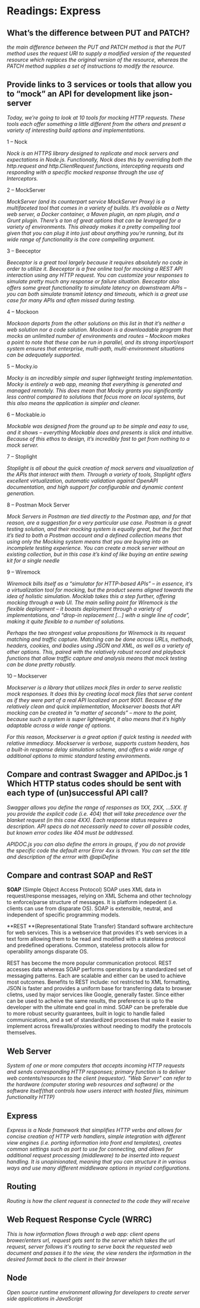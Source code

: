 # Readings: Express


## What’s the difference between PUT and PATCH?

*the main difference between the PUT and PATCH method is that the PUT method uses the request URI to supply a modified version of the requested resource which replaces the original version of the resource, whereas the PATCH method supplies a set of instructions to modify the resource.*


## Provide links to 3 services or tools that allow you to “mock” an API for development like json-server

 *Today, we’re going to look at 10 tools for mocking HTTP requests. These tools each offer something a little different from the others and present a variety of interesting build options and implementations.*

1 – Nock

*Nock is an HTTPS library designed to replicate and mock servers and expectations in Node.js. Functionally, Nock does this by overriding both the http.request and http.ClientRequest functions, intercepting requests and responding with a specific mocked response through the use of Interceptors.*


2 – MockServer

*MockServer (and its counterpart service MockServer Proxy) is a multifaceted tool that comes in a variety of builds. It’s available as a Netty web server, a Docker container, a Maven plugin, an npm plugin, and a Grunt plugin. There’s a ton of great options that can be leveraged for a variety of environments. This already makes it a pretty compelling tool given that you can plug it into just about anything you’re running, but its wide range of functionality is the core compelling argument.*

3 – Beeceptor

*Beeceptor is a great tool largely because it requires absolutely no code in order to utilize it. Beeceptor is a free online tool for mocking a REST API interaction using any HTTP request. You can customize your responses to simulate pretty much any response or failure situation. Beeceptor also offers some great functionality to simulate latency on downstream APIs – you can both simulate transmit latency and timeouts, which is a great use case for many APIs and often missed during testing.*

4 – Mockoon

*Mockoon departs from the other solutions on this list in that it’s neither a web solution nor a code solution. Mockoon is a downloadable program that mocks an unlimited number of environments and routes – Mockoon makes a point to note that these can be run in parallel, and its strong import/export system ensures that enterprise, multi-path, multi-environment situations can be adequately supported.*

 
5 – Mocky.io

*Mocky is an incredibly simple and super lightweight testing implementation. Mocky is entirely a web app, meaning that everything is generated and managed remotely. This does mean that Mocky grants you significantly less control compared to solutions that focus more on local systems, but this also means the application is simpler and cleaner.*

6 – Mockable.io

*Mockable was designed from the ground up to be simple and easy to use, and it shows – everything Mockable does and presents is slick and intuitive. Because of this ethos to design, it’s incredibly fast to get from nothing to a mock server.*

7 – Stoplight

*Stoplight is all about the quick creation of mock servers and visualization of the APIs that interact with them. Through a variety of tools, Stoplight offers excellent virtualization, automatic validation against OpenAPI documentation, and high support for configurable and dynamic content generation.*

8 – Postman Mock Server

*Mock Servers in Postman are tied directly to the Postman app, and for that reason, are a suggestion for a very particular use case. Postman is a great testing solution, and their mocking system is equally great, but the fact that it’s tied to both a Postman account and a defined collection means that using only the Mocking system means that you are buying into an incomplete testing experience. You can create a mock server without an existing collection, but in this case it’s kind of like buying an entire sewing kit for a single needle*

 9 – Wiremock

 *Wiremock bills itself as a “simulator for HTTP-based APIs” – in essence, it’s a virtualization tool for mocking, but the product seems aligned towards the idea of holistic simulation. Mocklab takes this a step further, offering mocking through a web UI. The main selling point for Wiremock is the flexible deployment – it boasts deployment through a variety of implementations, and “drop-in replacement […] with a single line of code”, making it quite flexible to a number of solutions.*

*Perhaps the two strongest value propositions for Wiremock is its request matching and traffic capture. Matching can be done across URLs, methods, headers, cookies, and bodies using JSON and XML, as well as a variety of other options. This, paired with the relatively robust record and playback functions that allow traffic capture and analysis means that mock testing can be done pretty robustly.*

10 – Mockserver

   *Mockserver is a library that utilizes mock files in order to serve realistic mock responses. It does this by creating local mock files that serve content as if they were part of a real API localized on port 9001. Because of the relatively clean and quick implementation, Mockserver boasts that API mocking can be created in “a matter of seconds” – more to the point, because such a system is super lightweight, it also means that it’s highly adaptable across a wide range of options.*

*For this reason, Mockserver is a great option if quick testing is needed with relative immediacy. Mockserver is verbose, supports custom headers, has a built-in response delay simulation scheme, and offers a wide range of additional options to mimic standard testing environments.*



## Compare and contrast Swagger and APIDoc.js 1 Which HTTP status codes should be sent with each type of (un)successful API call?

*Swagger allows you define the range of responses as 1XX, 2XX, ...5XX. If you provide the explicit code (i.e. 404) that will take precedence over the blanket request (in this case 4XX). Each response status requires a description. API specs do not necessarily need to cover all possible codes, but known error codes like 404 must be addressed.*

*APIDOC.js you can also define the errors in groups, if you do not provide the specific code the default error Error 4xx is thrown. You can set the title and description of the errror with @apiDefine*




## Compare and contrast SOAP and ReST

**SOAP** (Simple Object Access Protocol) SOAP uses XML data in request/response messages, relying on XML Schema and other technology to enforce/parse structure of messages. It is platform indepedent (i.e. clients can use from disparate OS). SOAP is extensible, neutral, and independent of specific programming models.

**REST **(Representational State Transfer) Standard software architecture for web services. This is a webservice that provides it's web services in a text form allowing them to be read and modified with a stateless protocol and predefined operations. Common, stateless protocols allow for operability amongs disparate OS.

REST has become the more popular communication protocol. REST accesses data whereas SOAP performs operations by a standardized set of messaging patterns. Each are scalable and either can be used to achieve most outcomes. Benefits to REST include: not restricted to XML formatting, JSON is faster and provides a uniform base for transferring data to browser clietns, used by major services like Google, generally faster. Since either can be used to acheive the same results, the preference is up to the developer with the ultimate end goal in mind. SOAP can be preferable due to more robust security guarantees, built in logic to handle failed communications, and a set of standardized processes that make it easier to implement across firewalls/proxies without needing to modify the protocols themselves.


## Web Server
*System of one or more computers that accepts incoming HTTP requests and sends corresponding HTTP responses; primary function is to deliver web contents/resources to the client (requestor). "Web Server" can refer to the hardware (computer storing web resources and software) or the software itself(that controls how users interact with hosted files, minimum functionality HTTP)*


## Express

 *Express is a Node framework that simplifies HTTP verbs and allows for concise creation of HTTP verb handlers, simple integration with different view engines (i.e. porting information into front end templates), creates common settings such as port to use for connecting, and allows for additional request processing (middleware) to be inserted into request handling. It is unopinionated, meaning that you can structure it in various ways and use many different middleware options in myriad configurations.*


 ## Routing

  *Routing is how the client request is connected to the code they will receive*

## Web Request Response Cycle (WRRC)

*This is how information flows through a web app: client opens brower/enters url, request gets sent to the server which takes the url request, server follows it's routing to serve back the requested web document and passes it to the view, the view renders the information in the desired format back to the client in their browser*

## Node 

*Open source runtime environment allowing for developers to create server side applications in JavaScript*

